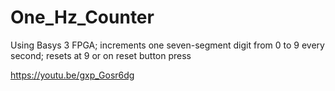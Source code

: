 # One_Hz_Counter
Using Basys 3 FPGA; increments one seven-segment digit from 0 to 9 every second; resets at 9 or on reset button press

https://youtu.be/gxp_Gosr6dg
